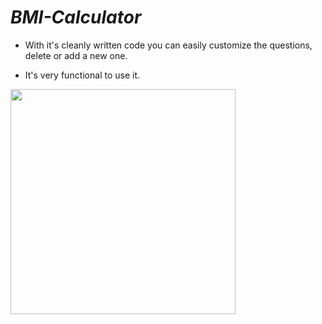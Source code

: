 # *BMI-Calculator*

- With it's cleanly written code you can easily customize the questions, delete or add a new one.

- It's very functional to use it.


<div class="row">
  <img src="images/bmi-calc-demo.gif" width="360">
</div>
